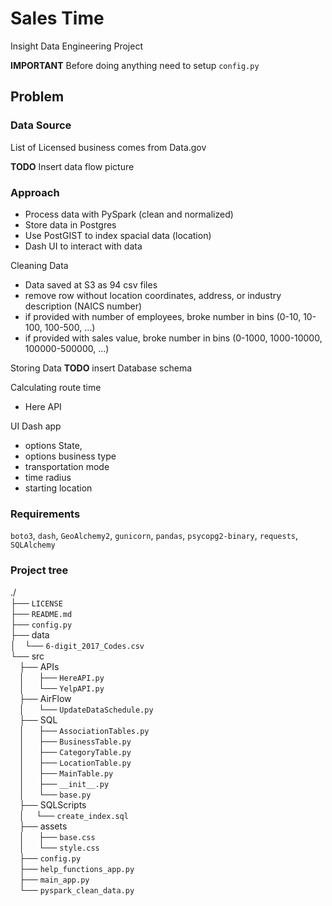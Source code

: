
# Sales Time

Insight Data Engineering Project  

**IMPORTANT** Before doing anything need to setup `config.py`

## Problem

### Data Source
List of Licensed business comes from Data.gov

**TODO** Insert data flow picture

### Approach
* Process data with PySpark (clean and normalized) 
* Store data in Postgres 
* Use PostGIST to index spacial data (location)
* Dash UI to interact with data

Cleaning Data 
* Data saved at S3 as 94 csv files
* remove row without location coordinates, address, or industry description (NAICS number)
* if provided with number of employees, broke number in bins (0-10, 10-100, 100-500, ...)
* if provided with sales value, broke number in bins (0-1000, 1000-10000, 100000-500000, ...)

Storing Data
**TODO** insert Database schema

Calculating route time
* Here API

UI Dash app
* options State, 
* options business type
* transportation mode
* time radius
* starting location

### Requirements
`boto3`, 
`dash`, 
`GeoAlchemy2`, 
`gunicorn`,
`pandas`, 
`psycopg2-binary`,
`requests`,
`SQLAlchemy`
### Project tree
./  
├── `LICENSE`  
├── `README.md`  
├── `config.py`  
├── data  
│&emsp;└── `6-digit_2017_Codes.csv`  
└── src  
&emsp;├── APIs  
&emsp;│ &emsp; ├── `HereAPI.py`  
&emsp;│ &emsp; └── `YelpAPI.py`  
&emsp;├── AirFlow  
&emsp;│ &emsp; └── `UpdateDataSchedule.py`  
&emsp;├── SQL  
&emsp;│ &emsp; ├── `AssociationTables.py`  
&emsp;│ &emsp; ├── `BusinessTable.py`  
&emsp;│ &emsp; ├── `CategoryTable.py`  
&emsp;│ &emsp; ├── `LocationTable.py`  
&emsp;│ &emsp; ├── `MainTable.py`  
&emsp;│ &emsp; ├── `__init__.py`  
&emsp;│ &emsp; └── `base.py`  
&emsp;├── SQLScripts    
&emsp;│ &emsp;└── `create_index.sql`   
&emsp;├── assets  
&emsp;│ &emsp; ├── `base.css`   
&emsp;│ &emsp; └── `style.css`  
&emsp;├── `config.py`  
&emsp;├── `help_functions_app.py`  
&emsp;├── `main_app.py`  
&emsp;└── `pyspark_clean_data.py`  

   
